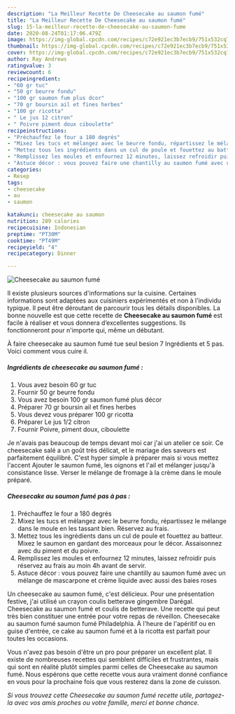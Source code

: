 ```yaml
---
description: "La Meilleur Recette De Cheesecake au saumon fumé"
title: "La Meilleur Recette De Cheesecake au saumon fumé"
slug: 15-la-meilleur-recette-de-cheesecake-au-saumon-fume
date: 2020-08-24T01:17:06.479Z
image: https://img-global.cpcdn.com/recipes/c72e921ec3b7ecb9/751x532cq70/cheesecake-au-saumon-fume-photo-principale-de-la-recette.jpg
thumbnail: https://img-global.cpcdn.com/recipes/c72e921ec3b7ecb9/751x532cq70/cheesecake-au-saumon-fume-photo-principale-de-la-recette.jpg
cover: https://img-global.cpcdn.com/recipes/c72e921ec3b7ecb9/751x532cq70/cheesecake-au-saumon-fume-photo-principale-de-la-recette.jpg
author: Ray Andrews
ratingvalue: 3
reviewcount: 6
recipeingredient:
- "60 gr tuc"
- "50 gr beurre fondu"
- "100 gr saumon fum plus dcor"
- "70 gr boursin ail et fines herbes"
- "100 gr ricotta"
- " Le jus 12 citron"
- " Poivre piment doux ciboulette"
recipeinstructions:
- "Préchauffez le four a 180 degrés"
- "Mixez les tucs et mélangez avec le beurre fondu, répartissez le mélange dans le moule en les tassant bien. Réservez au frais."
- "Mettez tous les ingrédients dans un cul de poule et fouettez au batteur. Mixez le saumon en gardant des morceaux pour le décor. Assaisonnez avec du piment et du poivre."
- "Remplissez les moules et enfournez 12 minutes, laissez refroidir puis réservez au frais au moin 4h avant de servir."
- "Astuce décor : vous pouvez faire une chantilly au saumon fumé avec un mélange de mascarpone et crème liquide avec aussi des baies roses"
categories:
- Resep
tags:
- cheesecake
- au
- saumon

katakunci: cheesecake au saumon 
nutrition: 289 calories
recipecuisine: Indonesian
preptime: "PT30M"
cooktime: "PT49M"
recipeyield: "4"
recipecategory: Dinner

---
```



![Cheesecake au saumon fumé](https://img-global.cpcdn.com/recipes/c72e921ec3b7ecb9/751x532cq70/cheesecake-au-saumon-fume-photo-principale-de-la-recette.jpg)

Il existe plusieurs sources d'informations sur la cuisine. Certaines informations sont adaptées aux cuisiniers expérimentés et non à l'individu typique. Il peut être déroutant de parcourir tous les détails disponibles. La bonne nouvelle est que cette recette de <strong> Cheesecake au saumon fumé </strong> est facile à réaliser et vous donnera d’excellentes suggestions. Ils fonctionneront pour n'importe qui, même un débutant.

<!--inarticleads1-->

À faire cheesecake au saumon fumé tue seul besion 7 Ingrédients et 5 pas. Voici comment vous cuire il.

##### Ingrédients de cheesecake au saumon fumé :

1. Vous avez besoin 60 gr tuc
1. Fournir 50 gr beurre fondu
1. Vous avez besoin 100 gr saumon fumé plus décor
1. Préparer 70 gr boursin ail et fines herbes
1. Vous devez vous préparer 100 gr ricotta
1. Préparer  Le jus 1/2 citron
1. Fournir  Poivre, piment doux, ciboulette


Je n&#39;avais pas beaucoup de temps devant moi car j&#39;ai un atelier ce soir. Ce cheesecake salé a un goût très délicat, et le mariage des saveurs est parfaitement équilibré. C&#39;est hyper simple à préparer mais si vous mettez l&#39;accent Ajouter le saumon fumé, les oignons et l&#39;ail et mélanger jusqu&#39;à consistance lisse. Verser le mélange de fromage à la crème dans le moule préparé. 

<!--inarticleads2-->

##### Cheesecake au saumon fumé pas à pas :

1. Préchauffez le four a 180 degrés
1. Mixez les tucs et mélangez avec le beurre fondu, répartissez le mélange dans le moule en les tassant bien. Réservez au frais.
1. Mettez tous les ingrédients dans un cul de poule et fouettez au batteur. Mixez le saumon en gardant des morceaux pour le décor. Assaisonnez avec du piment et du poivre.
1. Remplissez les moules et enfournez 12 minutes, laissez refroidir puis réservez au frais au moin 4h avant de servir.
1. Astuce décor : vous pouvez faire une chantilly au saumon fumé avec un mélange de mascarpone et crème liquide avec aussi des baies roses


Un cheesecake au saumon fumé, c&#39;est délicieux. Pour une présentation festive, j&#39;ai utilisé un crayon coulis betterave gingembre Darégal. Cheesecake au saumon fumé et coulis de betterave. Une recette qui peut très bien constituer une entrée pour votre repas de réveillon. Cheesecake au saumon fumé saumon fumé Philadelphia. À l&#39;heure de l&#39;apéritif ou en guise d&#39;entrée, ce cake au saumon fumé et à la ricotta est parfait pour toutes les occasions. 

<!--inarticleads1-->

<p>
Vous n'avez pas besoin d'être un pro pour préparer un excellent plat. Il existe de nombreuses recettes qui semblent difficiles et frustrantes, mais qui sont en réalité plutôt simples parmi celles de Cheesecake au saumon fumé. Nous espérons que cette recette vous aura vraiment donné confiance en vous pour la prochaine fois que vous resterez dans la zone de cuisson.
</p>

<p>
<i>Si vous trouvez cette Cheesecake au saumon fumé recette utile, partagez-la avec vos amis proches ou votre famille, merci et bonne chance.</i>
</p>

